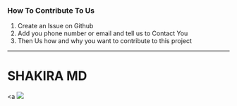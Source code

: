 ### How To Contribute To Us
1. Create an Issue on Github 
2. Add you phone number or email and tell us to Contact You
3. Then Us how and why you want to contribute to this project
-----------------------------------------------------------------


# SHAKIRA MD
<a 
  <img src="https://contrib.rocks/image?repo=basanzietech/shakira-md" />
</a>
